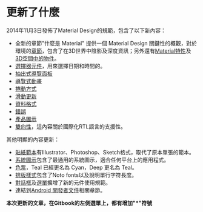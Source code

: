 # 更新了什麼 

2014年11月3日發佈了Material Design的規範，包含了以下新內容：

- 全新的章節"什麼是 Material" 提供一個 Material Design 關鍵性的概觀，對於環境的[章節](whats-material-environment.html)，包含了在3D世界中陰影及深度資訊；另外還有[Material特性](whats-material-material-properties.html)及[3D空間中的物件](whats-material-objects-in-3dspace.html)。
- [選擇器元件](components-pickers.html)，用來選擇日期和時間的。
- [抽出式導覽面板](patterns-navigation-drawer.html)
- [導覽式動畫](patterns-navigation-transitions.html)
- [捲動方式](patterns-scrolling-techniques.html)
- [滑動更新](patterns-swipe-to-refresh.html)
- [資料格式](patterns-data-formats.html)
- [錯誤](patterns-errors.html)
- [產品圖示](style-icons.html)
- [雙向性](usability-bidirectionality.html)，這內容關於國際化RTL語言的支援性。

其他明顯的內容更新：

- [貼紙範本](resources-sticker-sheets.html)有Illustrator、Photoshop、Sketch格式，取代了原本單張的範本。
- [系統圖示](style-icons.html)包含了最通用的系統圖示，適合任何平台上的應用程式。
- [色票](style-color.html)，Teal 已經更名為 Cyan，Deep 更名為 Teal。
- [排版樣式](style-typography.html)包含了Noto fonts以及說明單行字符長度。
- [對話框](components-dialogs.html)及[選單](components-menus.html)擴增了新的元件使用規範。
- 連結到[Android 開發者文件](http://developer.android.com/index.html)相關章節。

**本次更新的文章，在Gitbook的左側選單上，都有增加"*"符號**
